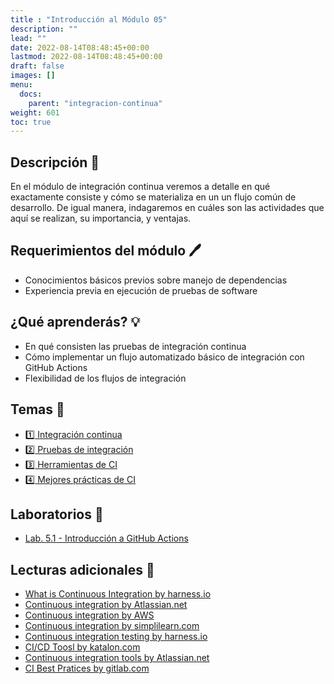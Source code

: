 ```yaml
---
title : "Introducción al Módulo 05"
description: ""
lead: ""
date: 2022-08-14T08:48:45+00:00
lastmod: 2022-08-14T08:48:45+00:00
draft: false
images: []
menu:
  docs:
    parent: "integracion-continua"
weight: 601
toc: true
---
```


## Descripción :memo:

En el módulo de integración continua veremos a detalle en qué exactamente consiste y cómo se materializa en un un flujo común de desarrollo. De igual manera, indagaremos en cuáles son las actividades que aquí se realizan, su importancia, y ventajas.

## Requerimientos del módulo :pen:

- Conocimientos básicos previos sobre manejo de dependencias
- Experiencia previa en ejecución de pruebas de software

## ¿Qué aprenderás? :bulb:

- En qué consisten las pruebas de integración continua
- Cómo implementar un flujo automatizado básico de integración con GitHub Actions
- Flexibilidad de los flujos de integración

## Temas :book:

- [:one: Integración continua](../integracion-continua)
- [:two: Pruebas de integración](../pruebas-de-integracion)
- [:three: Herramientas de CI](../herramientas-de-ci)
- [:four: Mejores prácticas de CI](../mejores-practicas-de-ci)

## Laboratorios :microscope:

- [Lab. 5.1 - Introducción a GitHub Actions]()

## Lecturas adicionales :notebook:

- [What is Continuous Integration by harness.io](https://harness.io/blog/continuous-integration/what-is-continuous-integration)
- [Continuous integration by Atlassian.net](https://www.atlassian.com/es/continuous-delivery/continuous-integration)
- [Continuous integration by AWS](https://aws.amazon.com/devops/continuous-integration/?nc1=h_ls)
- [Continuous integration by simplilearn.com](https://www.simplilearn.com/tutorials/devops-tutorial/continuous-integration)
- [Continuous integration testing by harness.io](https://harness.io/blog/continuous-integration/continuous-integration-testing)
- [CI/CD Toosl by katalon.com](https://katalon.com/resources-center/blog/ci-cd-tools)
- [Continuous integration tools by Atlassian.net](https://www.atlassian.com/continuous-delivery/continuous-integration/tools)
- [CI Best Pratices by gitlab.com](https://about.gitlab.com/topics/ci-cd/continuous-integration-best-practices/)
